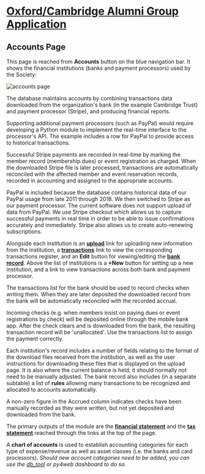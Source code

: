 # [Oxford/Cambridge Alumni Group Application](index.md)

## Accounts Page

This page is reached from **Accounts** button on the blue navigation bar. It shows the financial
institutions (banks and payment processors) used by the Society:

![accounts page](images/accounts.png)

The database maintains accounts by combining transactions data downloaded from the organization's bank (in the example Cambridge Trust) and payment processor (Stripe), and producing financial reports.

Supporting additional payment processors (such as PayPal) would require developing a Python module to implement the real-time interface to the processor's API. The example includes a row for PayPal to provide access to historical transactions.

Successful Stripe payments are recorded in real-time by marking the member record (membership dues) or event registration as charged. When the downloaded Stripe file is later processed, transactions are automatically reconciled with the affected member and event reservation records, recorded in accounting and assigned to the appropriate accounts.

PayPal is included because the database contains historical data of our PayPal usage from late 2011 through 2018. We then switched to Stripe as our payment processor. The current software does not support upload of data from PayPal. We use Stripe checkout which allows us to capture successful payments in real time in order to be able to issue confirmations accurately and immediately. Stripe also allows us to create auto-renewing subscriptions.

Alongside each institution is an [**upload**](account_upload.md) link for uploading new information from the institution, a [**transactions**](account_transactions.md) link to view the corresponding transactions register, and an **Edit** button for viewing/editing the [**bank record**](bank_record.md). Above the list of institutions is a **+New** button for setting up a new institution, and a link to view transactions across both bank and payment processor.

The transactions list for the bank should be used to record checks when writing them. When they are later deposited the downloaded record from the bank will be automatically reconciled with the recorded accrual.

Incoming checks (e.g. when members insist on paying dues or event registrations by check) will be deposited online through the mobile bank app. After the check clears and is downloaded from the bank, the resulting transaction record will be 'unallocated'. Use the transactions list to assign the payment correctly.

Each institution's record includes a number of fields relating to the format of the download files received from the institution, as well as the user instructions for downloading these files that is displayed on the upload page. It is also where the current balance is held; it should normally not need to be manually adjusted. The bank record also includes (in a separate subtable) a list of **rules** allowing many transactions to be recognized and allocated to accounts automatically.

A non-zero figure in the Accrued column indicates checks have been manually recorded as they were written, but not yet deposited and downloaded from the bank.

The primary outputs of the module are the [**financial statement**](financial_statement.md) and the [**tax statement**](tax_statement.md) reached through the links at the top of the page.

A **chart of accounts** is used to establish accounting categories for each type of expense/revenue as well as asset classes (i.e. the banks and card processors). *Should new account categories need to be added, you can use the [db_tool](db_tool.md) or py4web dashboard to do so.*
